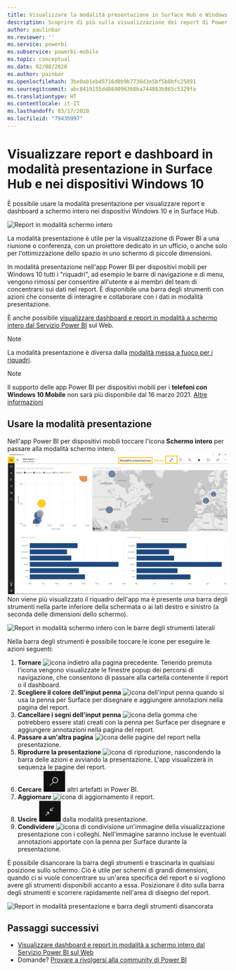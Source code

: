 ```yaml
---
title: Visualizzare la modalità presentazione in Surface Hub e Windows 10 - Power BI
description: Scoprire di più sulla visualizzazione dei report di Power BI in Surface Hub e sulla visualizzazione di dashboard, report e riquadri di Power BI in modalità schermo intero nei dispositivi Windows 10.
author: paulinbar
ms.reviewer: ''
ms.service: powerbi
ms.subservice: powerbi-mobile
ms.topic: conceptual
ms.date: 02/08/2020
ms.author: painbar
ms.openlocfilehash: 3be0ab1eb45716d0b9b7736d3e5bf5b8bfc25891
ms.sourcegitcommit: abc8419155dd869096368ba744883b865c5329fa
ms.translationtype: HT
ms.contentlocale: it-IT
ms.lasthandoff: 03/17/2020
ms.locfileid: "79435997"
---
```

# <a name="view-reports-and-dashboards-in-presentation-mode-on-surface-hub-and-windows-10-devices"></a>Visualizzare report e dashboard in modalità presentazione in Surface Hub e nei dispositivi Windows 10
È possibile usare la modalità presentazione per visualizzare report e dashboard a schermo intero nei dispositivi Windows 10 e in Surface Hub. 

![Report in modalità schermo intero](./media/mobile-windows-10-app-presentation-mode/power-bi-presentation-mode-2.png)

La modalità presentazione è utile per la visualizzazione di Power BI a una riunione o conferenza, con un proiettore dedicato in un ufficio, o anche solo per l'ottimizzazione dello spazio in uno schermo di piccole dimensioni. 

In modalità presentazione nell'app Power BI per dispositivi mobili per Windows 10 tutti i "riquadri", ad esempio le barre di navigazione e di menu, vengono rimossi per consentire all'utente e ai membri del team di concentrarsi sui dati nel report. È disponibile una barra degli strumenti con azioni che consente di interagire e collaborare con i dati in modalità presentazione.

È anche possibile [visualizzare dashboard e report in modalità a schermo intero dal Servizio Power BI](../end-user-focus.md) sul Web.

> [!NOTE]
> La modalità presentazione è diversa dalla [modalità messa a fuoco per i riquadri](mobile-tiles-in-the-mobile-apps.md).

>[!NOTE]
>Il supporto delle app Power BI per dispositivi mobili per i **telefoni con Windows 10 Mobile** non sarà più disponibile dal 16 marzo 2021. [Altre informazioni](https://go.microsoft.com/fwlink/?linkid=2121400)

## <a name="use-presentation-mode"></a>Usare la modalità presentazione
Nell'app Power BI per dispositivi mobili toccare l'icona **Schermo intero** per passare alla modalità schermo intero.
![Icona schermo intero](././media/mobile-windows-10-app-presentation-mode/power-bi-full-screen-icon.png) Non viene più visualizzato il riquadro dell'app ma è presente una barra degli strumenti nella parte inferiore della schermata o ai lati destro e sinistro (a seconda delle dimensioni dello schermo).

![Report in modalità schermo intero con le barre degli strumenti laterali](./media/mobile-windows-10-app-presentation-mode/power-bi-presentation-mode-2.png)

Nella barra degli strumenti è possibile toccare le icone per eseguire le azioni seguenti:

1. **Tornare** ![icona indietro](./media/mobile-windows-10-app-presentation-mode/power-bi-windows-10-presentation-back-icon.png) alla pagina precedente. Tenendo premuta l'icona vengono visualizzate le finestre popup dei percorsi di navigazione, che consentono di passare alla cartella contenente il report o il dashboard.
2. **Scegliere il colore dell'input penna** ![icona dell'input penna](./media/mobile-windows-10-app-presentation-mode/power-bi-windows-10-presentation-ink-icon.png) quando si usa la penna per Surface per disegnare e aggiungere annotazioni nella pagina del report.
3. **Cancellare i segni dell'input penna** ![icona della gomma](./media/mobile-windows-10-app-presentation-mode/power-bi-windows-10-presentation-eraser-icon.png) che potrebbero essere stati creati con la penna per Surface per disegnare e aggiungere annotazioni nella pagina del report.  
4. **Passare a un'altra pagina** ![icona delle pagine](./media/mobile-windows-10-app-presentation-mode/power-bi-windows-10-presentation-pages-icon.png) del report nella presentazione.
5. **Riprodurre la presentazione** ![icona di riproduzione](./media/mobile-windows-10-app-presentation-mode/power-bi-windows-10-presentation-play-icon.png), nascondendo la barra delle azioni e avviando la presentazione. L'app visualizzerà in sequenza le pagine del report. 
6. **Cercare** ![icona di ricerca](./media/mobile-windows-10-app-presentation-mode/power-bi-windows-10-presentation-search-icon.png) altri artefatti in Power BI.
7. **Aggiornare** ![icona di aggiornamento](./media/mobile-windows-10-app-presentation-mode/power-bi-windows-10-presentation-refresh-icon.png) il report.
8. **Uscire** ![icona per uscire dalla modalità a schermo intero](./media/mobile-windows-10-app-presentation-mode/power-bi-windows-10-exit-full-screen-icon.png) dalla modalità presentazione.
8. **Condividere** ![icona di condivisione](./media/mobile-windows-10-app-presentation-mode/power-bi-windows-10-share-icon.png) un'immagine della visualizzazione presentazione con i colleghi. Nell'immagine saranno incluse le eventuali annotazioni apportate con la penna per Surface durante la presentazione.

È possibile disancorare la barra degli strumenti e trascinarla in qualsiasi posizione sullo schermo. Ciò è utile per schermi di grandi dimensioni, quando ci si vuole concentrare su un'area specifica del report e si vogliono avere gli strumenti disponibili accanto a essa. Posizionare il dito sulla barra degli strumenti e scorrere rapidamente nell'area di disegno del report.

![Report in modalità presentazione e barra degli strumenti disancorata](./media/mobile-windows-10-app-presentation-mode/power-bi-windows-10-presentation-drag-toolbar-2.png)


## <a name="next-steps"></a>Passaggi successivi
* [Visualizzare dashboard e report in modalità a schermo intero dal Servizio Power BI sul Web](../end-user-focus.md)
* Domande? [Provare a rivolgersi alla community di Power BI](https://community.powerbi.com/)

